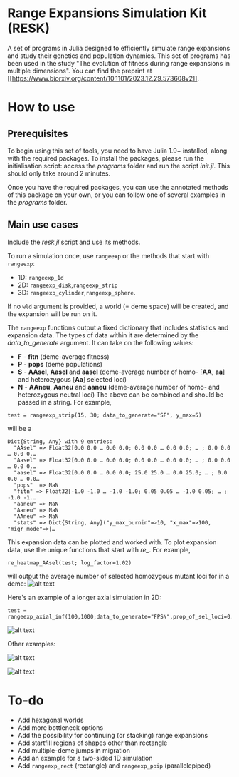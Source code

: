 # Range Expansions Simulation Kit (RESK)
A set of programs in Julia designed to efficiently simulate range expansions and study their genetics and population dynamics.
This set of programs has been used in the study "The evolution of fitness during range expansions in multiple dimensions". You can find the preprint at [[https://www.biorxiv.org/content/10.1101/2023.12.29.573608v2]].

# How to use
## Prerequisites
To begin using this set of tools, you need to have Julia 1.9+ installed, along with the required packages. To install the packages, please run the initialisation script: access the *programs* folder and run the script *init.jl*. This should only take around 2 minutes.

Once you have the required packages, you can use the annotated methods of this package on your own, or you can follow one of several examples in the *programs* folder.

## Main use cases
Include the *resk.jl* script and use its methods.

To run a simulation once, use `rangeexp` or the methods that start with `rangeexp`:

- 1D: `rangeexp_1d`
- 2D: `rangeexp_disk`,`rangeexp_strip`
- 3D: `rangeexp_cylinder`,`rangeexp_sphere`.

If no `wld` argument is provided, a world (= deme space) will be created, and the expansion will be run on it.

The `rangeexp` functions output a fixed dictionary that includes statistics and expansion data. The types of data within it are determined by the *data_to_generate* argument. It can take on the following values:
- **F** - **fitn** (deme-average fitness)
- **P** - **pops** (deme populations)
- **S** - **AAsel**, **Aasel** and **aasel** (deme-average number of homo- [**AA**, **aa**] and heterozygous [**Aa**] selected loci)
- **N** - **AAneu**, **Aaneu** and **aaneu** (deme-average number of homo- and heterozygous neutral loci)
The above can be combined and should be passed in a string. For example,
```
test = rangeexp_strip(15, 30; data_to_generate="SF", y_max=5)
```
will be a
```
Dict{String, Any} with 9 entries:
  "AAsel" => Float32[0.0 0.0 … 0.0 0.0; 0.0 0.0 … 0.0 0.0; … ; 0.0 0.0 … 0.0 0.…
  "Aasel" => Float32[0.0 0.0 … 0.0 0.0; 0.0 0.0 … 0.0 0.0; … ; 0.0 0.0 … 0.0 0.…
  "aasel" => Float32[0.0 0.0 … 0.0 0.0; 25.0 25.0 … 0.0 25.0; … ; 0.0 0.0 … 0.0…
  "pops"  => NaN
  "fitn" => Float32[-1.0 -1.0 … -1.0 -1.0; 0.05 0.05 … -1.0 0.05; … ; -1.0 -1.…
  "aaneu" => NaN
  "Aaneu" => NaN
  "AAneu" => NaN
  "stats" => Dict{String, Any}("y_max_burnin"=>10, "x_max"=>100, "migr_mode"=>[…
```

This expansion data can be plotted and worked with. To plot expansion data, use the unique functions that start with *re_*. For example,
```
re_heatmap_AAsel(test; log_factor=1.02)
```
will output the average number of selected homozygous mutant loci for in a deme:
![alt text](https://github.com/HartreeY/RESK/blob/main/animations/readme0.gif?raw=true)

Here's an example of a longer axial simulation in 2D:
```
test = rangeexp_axial_inf(100,1000;data_to_generate="FPSN",prop_of_sel_loci=0.8,y_max=8,migr_mode="diag1/2")
```
![alt text](https://github.com/HartreeY/RESK/blob/main/animations/readme1.gif?raw=true)

Other examples:

![alt text](https://github.com/HartreeY/RESK/blob/main/animations/readme3.gif?raw=true)

![alt text](https://github.com/HartreeY/RESK/blob/main/animations/readme4.gif?raw=true)

# To-do

- Add hexagonal worlds
- Add more bottleneck options
- Add the possibility for continuing (or stacking) range expansions
- Add startfill regions of shapes other than rectangle
- Add multiple-deme jumps in migration
- Add an example for a two-sided 1D simulation
- Add `rangeexp_rect` (rectangle) and `rangeexp_ppip` (parallelepiped)
